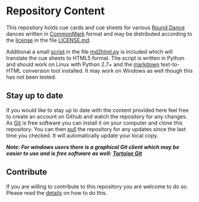 # Repository Content

This repository holds cue cards and cue sheets for various [Round Dance](http://www.rounddancing.net/dance/index.html) dances written in [CommonMark](https://commonmark.org/) format and may be distributed according to the [license](LICENSE.md) in the file [LICENSE.md](LICENSE.md).

Additional a small [script](md2html.py) in the file [md2html.py](md2html.py) is included which will translate the cue sheets to HTML5 format. The script is written in Python and should work on Linux with Python 2.7+ and the [markdown](http://daringfireball.net/projects/markdown/) text-to-HTML conversion tool installed. It may work on Windows as well though this has not been tested.

## Stay up to date

If you would like to stay up to date with the content provided here feel free to create an account on Github and watch the repository for any changes. As [Git](https://git-scm.com/) is free software you can install it on your computer and clone this repository. You can then [pull](https://git-scm.com/docs/git-pull) the repository for any updates since the last time you checked. It will automatically update your local copy.

***Note: For windows users there is a graphical Git client which may be easier to use and is free software as well: [Tortoise Git](https://tortoisegit.org/)***

## Contribute

If you are willing to contribute to this repository you are welcome to do so. Please read the [details](CONTRIBUTE.md) on how to do this.
